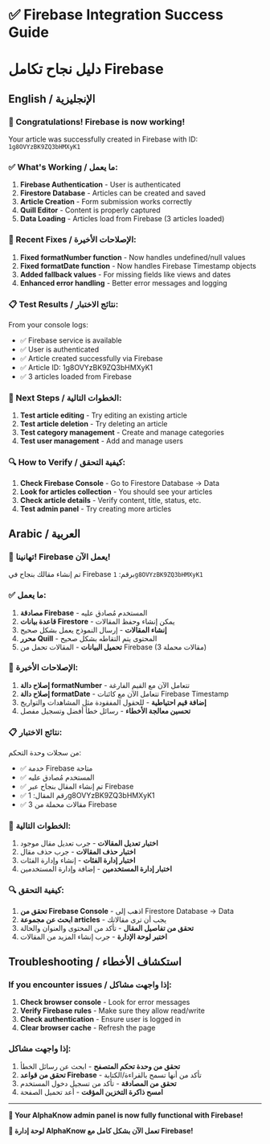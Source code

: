 # ✅ Firebase Integration Success Guide
# دليل نجاح تكامل Firebase

## English / الإنجليزية

### 🎉 Congratulations! Firebase is now working!

Your article was successfully created in Firebase with ID: `1g8OVYzBK9ZQ3bHMXyK1`

### ✅ What's Working / ما يعمل:

1. **Firebase Authentication** - User is authenticated
2. **Firestore Database** - Articles can be created and saved
3. **Article Creation** - Form submission works correctly
4. **Quill Editor** - Content is properly captured
5. **Data Loading** - Articles load from Firebase (3 articles loaded)

### 🔧 Recent Fixes / الإصلاحات الأخيرة:

1. **Fixed formatNumber function** - Now handles undefined/null values
2. **Fixed formatDate function** - Now handles Firebase Timestamp objects
3. **Added fallback values** - For missing fields like views and dates
4. **Enhanced error handling** - Better error messages and logging

### 📋 Test Results / نتائج الاختبار:

From your console logs:
- ✅ Firebase service is available
- ✅ User is authenticated
- ✅ Article created successfully via Firebase
- ✅ Article ID: 1g8OVYzBK9ZQ3bHMXyK1
- ✅ 3 articles loaded from Firebase

### 🚀 Next Steps / الخطوات التالية:

1. **Test article editing** - Try editing an existing article
2. **Test article deletion** - Try deleting an article
3. **Test category management** - Create and manage categories
4. **Test user management** - Add and manage users

### 🔍 How to Verify / كيفية التحقق:

1. **Check Firebase Console** - Go to Firestore Database → Data
2. **Look for articles collection** - You should see your articles
3. **Check article details** - Verify content, title, status, etc.
4. **Test admin panel** - Try creating more articles

## Arabic / العربية

### 🎉 تهانينا! Firebase يعمل الآن!

تم إنشاء مقالك بنجاح في Firebase برقم: `1g8OVYzBK9ZQ3bHMXyK1`

### ✅ ما يعمل:

1. **مصادقة Firebase** - المستخدم مُصادق عليه
2. **قاعدة بيانات Firestore** - يمكن إنشاء وحفظ المقالات
3. **إنشاء المقالات** - إرسال النموذج يعمل بشكل صحيح
4. **محرر Quill** - المحتوى يتم التقاطه بشكل صحيح
5. **تحميل البيانات** - المقالات تحمل من Firebase (3 مقالات محملة)

### 🔧 الإصلاحات الأخيرة:

1. **إصلاح دالة formatNumber** - تتعامل الآن مع القيم الفارغة
2. **إصلاح دالة formatDate** - تتعامل الآن مع كائنات Firebase Timestamp
3. **إضافة قيم احتياطية** - للحقول المفقودة مثل المشاهدات والتواريخ
4. **تحسين معالجة الأخطاء** - رسائل خطأ أفضل وتسجيل مفصل

### 📋 نتائج الاختبار:

من سجلات وحدة التحكم:
- ✅ خدمة Firebase متاحة
- ✅ المستخدم مُصادق عليه
- ✅ تم إنشاء المقال بنجاح عبر Firebase
- ✅ رقم المقال: 1g8OVYzBK9ZQ3bHMXyK1
- ✅ 3 مقالات محملة من Firebase

### 🚀 الخطوات التالية:

1. **اختبار تعديل المقالات** - جرب تعديل مقال موجود
2. **اختبار حذف المقالات** - جرب حذف مقال
3. **اختبار إدارة الفئات** - إنشاء وإدارة الفئات
4. **اختبار إدارة المستخدمين** - إضافة وإدارة المستخدمين

### 🔍 كيفية التحقق:

1. **تحقق من Firebase Console** - اذهب إلى Firestore Database → Data
2. **ابحث عن مجموعة articles** - يجب أن ترى مقالاتك
3. **تحقق من تفاصيل المقال** - تأكد من المحتوى والعنوان والحالة
4. **اختبر لوحة الإدارة** - جرب إنشاء المزيد من المقالات

## Troubleshooting / استكشاف الأخطاء

### If you encounter issues / إذا واجهت مشاكل:

1. **Check browser console** - Look for error messages
2. **Verify Firebase rules** - Make sure they allow read/write
3. **Check authentication** - Ensure user is logged in
4. **Clear browser cache** - Refresh the page

### إذا واجهت مشاكل:

1. **تحقق من وحدة تحكم المتصفح** - ابحث عن رسائل الخطأ
2. **تحقق من قواعد Firebase** - تأكد من أنها تسمح بالقراءة/الكتابة
3. **تحقق من المصادقة** - تأكد من تسجيل دخول المستخدم
4. **امسح ذاكرة التخزين المؤقت** - أعد تحميل الصفحة

---

**🎉 Your AlphaKnow admin panel is now fully functional with Firebase!**

**🎉 لوحة إدارة AlphaKnow تعمل الآن بشكل كامل مع Firebase!**
